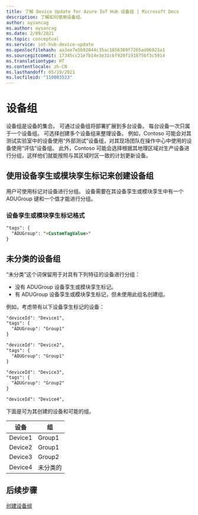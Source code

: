 ```yaml
---
title: 了解 Device Update for Azure IoT Hub 设备组 | Microsoft Docs
description: 了解如何使用设备组。
author: aysancag
ms.author: aysancag
ms.date: 2/09/2021
ms.topic: conceptual
ms.service: iot-hub-device-update
ms.openlocfilehash: aa3ee7e5b92044c35ac1856309f7265ad06923a1
ms.sourcegitcommit: 17345cc21e7b14e3e31cbf920f191875bf3c5914
ms.translationtype: HT
ms.contentlocale: zh-CN
ms.lasthandoff: 05/19/2021
ms.locfileid: "110083523"
---
```

# <a name="device-groups"></a>设备组

设备组是设备的集合。 可通过设备组将部署扩展到多台设备。 每台设备一次只属于一个设备组。
可选择创建多个设备组来整理设备。 例如，Contoso 可能会对其测试实验室中的设备使用“外部测试”设备组，对其现场团队在操作中心中使用的设备使用“评估”设备组。 此外，Contoso 可能会选择根据其地理区域对生产设备进行分组，这样他们就能按照与其区域时区一致的计划更新设备。 


## <a name="using-device-or-module-twin-tag-for-device-group-creation"></a>使用设备孪生或模块孪生标记来创建设备组

用户可使用标记对设备进行分组。 设备需要在其设备孪生或模块孪生中有一个 ADUGroup 键和一个值才能进行分组。

### <a name="device-or-module-twin-tag-format"></a>设备孪生或模块孪生标记格式

```markdown
"tags": {
  "ADUGroup": "<CustomTagValue>"
}
```


## <a name="uncategorized-device-group"></a>未分类的设备组

“未分类”这个词保留用于对具有下列特征的设备进行分组：
- 没有 ADUGroup 设备孪生或模块孪生标记。
- 有 ADUGroup 设备孪生或模块孪生标记，但未使用此组名创建组。

例如，考虑带有以下设备孪生标记的设备：

```markdown
"deviceId": "Device1",
"tags": {
  "ADUGroup": "Group1"
}
```

```markdown
"deviceId": "Device2",
"tags": {
  "ADUGroup": "Group1"
}
```

```markdown
"deviceId": "Device3",
"tags": {
  "ADUGroup": "Group2"
}
```

```markdown
"deviceId": "Device4",
```

下面是可为其创建的设备和可能的组。

|设备 |组  |
|-----------|--------------|
|Device1    |Group1|
|Device2    |Group1|
|Device3    |Group2|
|Device4    |未分类的|



## <a name="next-steps"></a>后续步骤

[创建设备组](./create-update-group.md)

